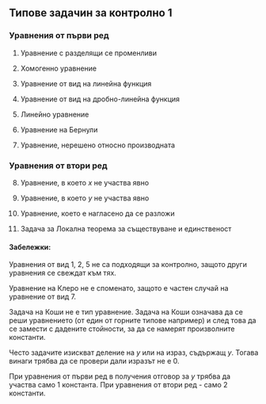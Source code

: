 ## Типове задачин за контролно 1

### Уравнения от първи ред

1. Уравнение с разделящи се променливи

2. Хомогенно уравнение

3. Уравнение от вид на линейна функция

4. Уравнение от вид на дробно-линейна функция

5. Линейно уравнение

6. Уравнение на Бернули

7. Уравнение, нерешено относно производната

### Уравнения от втори ред

8. Уравнение, в което $x$ не участва явно

9. Уравнение, в което $y$ не участва явно

10. Уравнение, което е нагласено да се разложи

11. Задача за Локална теорема за  съществуване и единственост

#### Забележки:

Уравнения от вид 1, 2, 5 не са подходящи за контролно, защото други уравнения се свеждат към тях.

Уравнение на Клеро не е споменато, защото е частен случай на уравнение от вид 7.

Задача на Коши не е тип уравнение. Задача на Коши означава да се реши уравнението (от един от горните типове например) и след това да се замести с дадените стойности, за да се намерят произволните константи.

Често задачите изискват деление на $y$ или на израз, съдържащ $y$. Тогава винаги трябва да се провери дали изразът не е 0.

При уравнения от първи ред в получения отговор за $y$ трябва да участва само 1 константа. При уравнения от втори ред - само 2 константи.